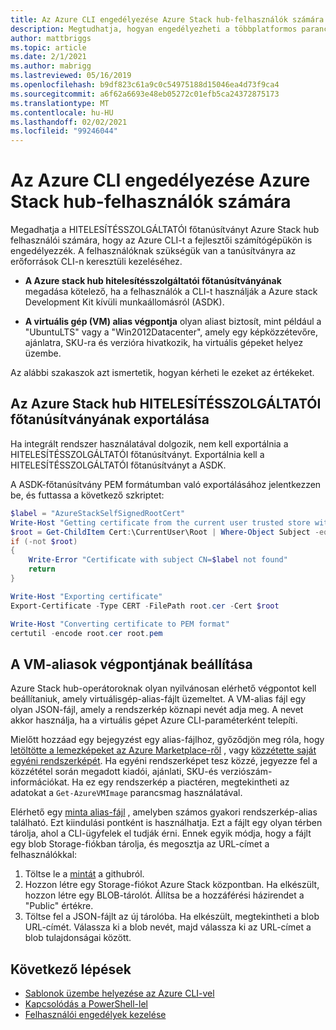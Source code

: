 ```yaml
---
title: Az Azure CLI engedélyezése Azure Stack hub-felhasználók számára
description: Megtudhatja, hogyan engedélyezheti a többplatformos parancssori felületet (CLI) a Azure Stack hub erőforrásainak kezeléséhez és üzembe helyezéséhez.
author: mattbriggs
ms.topic: article
ms.date: 2/1/2021
ms.author: mabrigg
ms.lastreviewed: 05/16/2019
ms.openlocfilehash: b9df823c61a9c0c54975188d15046ea4d73f9ca4
ms.sourcegitcommit: a6f62a6693e48eb05272c01efb5ca24372875173
ms.translationtype: MT
ms.contentlocale: hu-HU
ms.lasthandoff: 02/02/2021
ms.locfileid: "99246044"
---
```

# <a name="enable-azure-cli-for-azure-stack-hub-users"></a>Az Azure CLI engedélyezése Azure Stack hub-felhasználók számára

Megadhatja a HITELESÍTÉSSZOLGÁLTATÓI főtanúsítványt Azure Stack hub felhasználói számára, hogy az Azure CLI-t a fejlesztői számítógépükön is engedélyezzék. A felhasználóknak szükségük van a tanúsítványra az erőforrások CLI-n keresztüli kezeléséhez.

 - **A Azure stack hub hitelesítésszolgáltatói főtanúsítványának** megadása kötelező, ha a felhasználók a CLI-t használják a Azure stack Development Kit kívüli munkaállomásról (ASDK).  

 - **A virtuális gép (VM) alias végpontja** olyan aliast biztosít, mint például a "UbuntuLTS" vagy a "Win2012Datacenter", amely egy képközzétevőre, ajánlatra, SKU-ra és verzióra hivatkozik, ha virtuális gépeket helyez üzembe.  

Az alábbi szakaszok azt ismertetik, hogyan kérheti le ezeket az értékeket.

## <a name="export-the-azure-stack-hub-ca-root-certificate"></a>Az Azure Stack hub HITELESÍTÉSSZOLGÁLTATÓI főtanúsítványának exportálása

Ha integrált rendszer használatával dolgozik, nem kell exportálnia a HITELESÍTÉSSZOLGÁLTATÓI főtanúsítványt. Exportálnia kell a HITELESÍTÉSSZOLGÁLTATÓI főtanúsítványt a ASDK.

A ASDK-főtanúsítvány PEM formátumban való exportálásához jelentkezzen be, és futtassa a következő szkriptet:

```powershell
$label = "AzureStackSelfSignedRootCert"
Write-Host "Getting certificate from the current user trusted store with subject CN=$label"
$root = Get-ChildItem Cert:\CurrentUser\Root | Where-Object Subject -eq "CN=$label" | select -First 1
if (-not $root)
{
    Write-Error "Certificate with subject CN=$label not found"
    return
}

Write-Host "Exporting certificate"
Export-Certificate -Type CERT -FilePath root.cer -Cert $root

Write-Host "Converting certificate to PEM format"
certutil -encode root.cer root.pem
```

## <a name="set-up-the-vm-aliases-endpoint"></a>A VM-aliasok végpontjának beállítása

Azure Stack hub-operátoroknak olyan nyilvánosan elérhető végpontot kell beállítaniuk, amely virtuálisgép-alias-fájlt üzemeltet. A VM-alias fájl egy olyan JSON-fájl, amely a rendszerkép köznapi nevét adja meg. A nevet akkor használja, ha a virtuális gépet Azure CLI-paraméterként telepíti.  

Mielőtt hozzáad egy bejegyzést egy alias-fájlhoz, győződjön meg róla, hogy [letöltötte a lemezképeket az Azure Marketplace-ről](azure-stack-download-azure-marketplace-item.md) , vagy [közzétette saját egyéni rendszerképét](azure-stack-add-vm-image.md). Ha egyéni rendszerképet tesz közzé, jegyezze fel a közzététel során megadott kiadói, ajánlati, SKU-és verziószám-információkat. Ha ez egy rendszerkép a piactéren, megtekintheti az adatokat a `Get-AzureVMImage` parancsmag használatával.  

Elérhető egy [minta alias-fájl](https://raw.githubusercontent.com/Azure/azure-rest-api-specs/master/arm-compute/quickstart-templates/aliases.json) , amelyben számos gyakori rendszerkép-alias található. Ezt kiindulási pontként is használhatja. Ezt a fájlt egy olyan térben tárolja, ahol a CLI-ügyfelek el tudják érni. Ennek egyik módja, hogy a fájlt egy blob Storage-fiókban tárolja, és megosztja az URL-címet a felhasználókkal:

1. Töltse le a [mintát](https://raw.githubusercontent.com/Azure/azure-rest-api-specs/master/arm-compute/quickstart-templates/aliases.json) a githubról.
2. Hozzon létre egy Storage-fiókot Azure Stack központban. Ha elkészült, hozzon létre egy BLOB-tárolót. Állítsa be a hozzáférési házirendet a "Public" értékre.  
3. Töltse fel a JSON-fájlt az új tárolóba. Ha elkészült, megtekintheti a blob URL-címét. Válassza ki a blob nevét, majd válassza ki az URL-címet a blob tulajdonságai között.

## <a name="next-steps"></a>Következő lépések

- [Sablonok üzembe helyezése az Azure CLI-vel](../user/azure-stack-deploy-template-command-line.md )
- [Kapcsolódás a PowerShell-lel](powershell-install-az-module.md)
- [Felhasználói engedélyek kezelése](azure-stack-manage-permissions.md)

